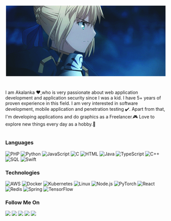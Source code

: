 <p align="center">
  <img src="https://github.com/Akalanka1337/Akalanka1337/raw/main/profile.gif">
</p>

#
I am Akalanka ❤️,who is very
passionate about web application
development and application security since I
was a kid. I have 5+ years of proven
experience in this field. I am very interested
in software development, mobile application
and penetration testing ✔️. Apart from that,
I'm developing applications and do graphics
as a Freelancer.🎮 Love to explore new things
every day as a hobby.🥺
#

### Languages

![PHP](https://img.shields.io/badge/-PHP-000?&logo=PHP)
![Python](https://img.shields.io/badge/-Python-000?&logo=Python)
![JavaScript](https://img.shields.io/badge/-JavaScript-000?&logo=JavaScript)
![C](https://img.shields.io/badge/-C-000?&logo=C)
![HTML](https://img.shields.io/badge/-HTML-000?&logo=HTML)
![Java](https://img.shields.io/badge/-Java-000?&logo=Java&logoColor=007396)
![TypeScript](https://img.shields.io/badge/-TypeScript-000?&logo=TypeScript)
![C++](https://img.shields.io/badge/-C++-000?&logo=c%2b%2b&logoColor=00599C)
![SQL](https://img.shields.io/badge/-SQL-000?&logo=MySQL)
![Swift](https://img.shields.io/badge/-Swift-000?&logo=Swift)

### Technologies

![AWS](https://img.shields.io/badge/-AWS-000?&logo=Amazon-AWS&logoColor=F90)
![Docker](https://img.shields.io/badge/-Docker-000?&logo=Docker)
![Kubernetes](https://img.shields.io/badge/-Kubernetes-000?&logo=Kubernetes)
![Linux](https://img.shields.io/badge/-Linux-000?&logo=Linux)
![Node.js](https://img.shields.io/badge/-Node.js-000?&logo=node.js)
![PyTorch](https://img.shields.io/badge/-PyTorch-000?&logo=PyTorch)
![React](https://img.shields.io/badge/-React-000?&logo=React)
![Redis](https://img.shields.io/badge/-Redis-000?&logo=Redis)
![Spring](https://img.shields.io/badge/-Spring-000?&logo=Spring)
![TensorFlow](https://img.shields.io/badge/-TensorFlow-000?&logo=TensorFlow)

<!-- ### Cybersecurity Projects

[![](https://img.shields.io/badge/-🩸%20WordpressKiller-000)](#)
[![](https://img.shields.io/badge/-🌊%20God-000)](#)
 -->
 
 ### Follow Me On
 
[![](https://img.shields.io/badge/Facebook-%234267B2.svg?&style=for-the-badge&logo=facebook&logoColor=white)](https://www.facebook.com/Akalanka1337/)
[![](https://img.shields.io/badge/twitter-%231DA1F2.svg?&style=for-the-badge&logo=twitter&logoColor=white)](#)
[![](https://img.shields.io/badge/Instagram-%23E1306C.svg?&style=for-the-badge&logo=instagram&logoColor=white)](https://www.instagram.com/akalanka1337/)
[![](https://img.shields.io/badge/linkedin-%230077B5.svg?&style=for-the-badge&logo=linkedin&logoColor=white)](https://www.linkedin.com/in/akalankauk/)
[![](https://img.shields.io/badge/medium-%2312100E.svg?&style=for-the-badge&logo=medium&logoColor=white)](#)
